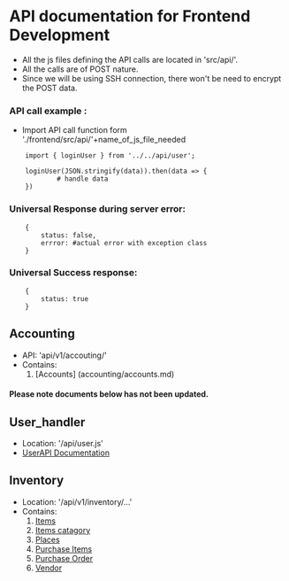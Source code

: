 # API documentation for Frontend Development
- All the js files defining the API calls are located in 'src/api/'.
- All the calls are of POST nature.
- Since we will be using SSH connection, there won't be need to encrypt the POST data.

### API call example : 
- Import API call function form './frontend/src/api/'+name_of_js_file_needed
``` 
    import { loginUser } from '../../api/user';

    loginUser(JSON.stringify(data)).then(data => {
            # handle data
    })
```

### Universal Response during server error: 
```
    {
        status: false,
        errror: #actual error with exception class
    }
```
### Universal Success response: 
```
    {
        status: true
    } 
```

## Accounting
- API: 'api/v1/accouting/'
- Contains:
    1. [Accounts] (accounting/accounts.md)




#### Please note documents below has not been updated.
## User_handler 
- Location: '/api/user.js'
- [UserAPI Documentation](users.md)

## Inventory 
- Location: '/api/v1/inventory/...'
- Contains: 
    1. [Items](inventory/item.md)
    2. [Items catagory](inventory/item_catagory.md)
    3. [Places](inventory/place.md)
    4. [Purchase Items](inventory/purchase_item.md)
    5. [Purchase Order](inventory/purchase_order.md)
    6. [Vendor](inventory/vendor.md)

